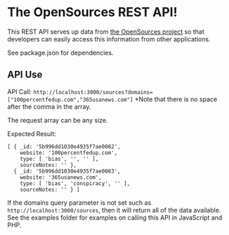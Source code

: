 # The OpenSources REST API!
This REST API serves up data from [the OpenSources project](https://github.com/BigMcLargeHuge/opensources) so that developers can easily access this information from other applications.

See package.json for dependencies.

## API Use
API Call: `http://localhost:3000/sources?domains=["100percentfedup.com","365usanews.com"]`
*Note that there is no space after the comma in the array.

The request array can be any size.

Expected Result:
```
[ { _id: '5b996dd1030e4935f7ae0082',
    website: '100percentfedup.com',
    type: [ 'bias', '', '' ],
    sourceNotes: '' },
  { _id: '5b996dd1030e4935f7ae0083',
    website: '365usanews.com',
    type: [ 'bias', 'conspiracy', '' ],
    sourceNotes: '' } ]

```

If the domains query parameter is not set such as `http://localhost:3000/sources`, then it will return all of the data available. See the examples folder for examples on calling this API in JavaScript and PHP.